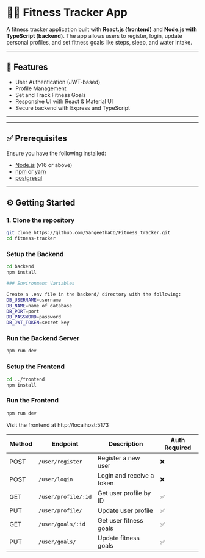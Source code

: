 # 🏋️‍♀️ Fitness Tracker App

A fitness tracker application built with **React.js (frontend)** and **Node.js with TypeScript (backend)**. The app allows users to register, login, update personal profiles, and set fitness goals like steps, sleep, and water intake.

---

## 🚀 Features

- User Authentication (JWT-based)
- Profile Management
- Set and Track Fitness Goals
- Responsive UI with React & Material UI
- Secure backend with Express and TypeScript

---

---

## ✅ Prerequisites

Ensure you have the following installed:

- [Node.js](https://nodejs.org/en/) (v16 or above)
- [npm](https://www.npmjs.com/) or [yarn](https://yarnpkg.com/)
- [postgresql](#)

---

## ⚙️ Getting Started

### 1. Clone the repository

```bash
git clone https://github.com/SangeethaCD/Fitness_tracker.git
cd fitness-tracker

```

### Setup the Backend
```bash
cd backend
npm install
```

```bash
### Environment Variables

Create a .env file in the backend/ directory with the following:
DB_USERNAME=username 
DB_NAME=name of database
DB_PORT=port
DB_PASSWORD=password
DB_JWT_TOKEN=secret key
```

### Run the Backend Server
```bash
npm run dev
```

### Setup the Frontend
```bash
cd ../frontend
npm install
```

### Run the Frontend
```bash
npm run dev
```
Visit the frontend at http://localhost:5173

| Method | Endpoint            | Description               | Auth Required  |
| ------ | ------------------- | ------------------------- | -------------  |
| POST   | `/user/register`    | Register a new user       | ❌             |
| POST   | `/user/login`       | Login and receive a token | ❌             |
| GET    | `/user/profile/:id` | Get user profile by ID    | ✅             |
| PUT    | `/user/profile/`    | Update user profile       | ✅             |
| GET    | `/user/goals/:id`   | Get user fitness goals    | ✅             |
| PUT    | `/user/goals/`      | Update fitness goals      | ✅             |




